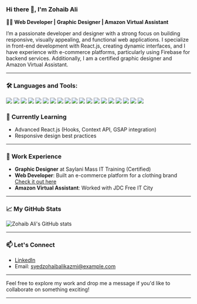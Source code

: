 ### Hi there 👋, I'm Zohaib Ali

👨‍💻 **Web Developer | Graphic Designer | Amazon Virtual Assistant**

I’m a passionate developer and designer with a strong focus on building responsive, visually appealing, and functional web applications. I specialize in front-end development with React.js, creating dynamic interfaces, and I have experience with e-commerce platforms, particularly using Firebase for backend services. Additionally, I am a certified graphic designer and Amazon Virtual Assistant.

---
### 🛠️ Languages and Tools:

![](https://img.shields.io/badge/HTML5-E34F26?logo=html5&logoColor=white&style=flat-square)
![](https://img.shields.io/badge/CSS3-1572B6?logo=css3&logoColor=white&style=flat-square)
![](https://img.shields.io/badge/JavaScript-F7DF1E?logo=javascript&logoColor=black&style=flat-square)
![](https://img.shields.io/badge/TypeScript-3178C6?logo=typescript&logoColor=white&style=flat-square)
![](https://img.shields.io/badge/React-61DAFB?logo=react&logoColor=black&style=flat-square)
![](https://img.shields.io/badge/Bootstrap-563D7C?logo=bootstrap&logoColor=white&style=flat-square)
![](https://img.shields.io/badge/TailwindCSS-38B2AC?logo=tailwind-css&logoColor=white&style=flat-square)
![](https://img.shields.io/badge/Material_UI-0081CB?logo=material-ui&logoColor=white&style=flat-square)
![](https://img.shields.io/badge/GSAP-88CE02?logo=greensock&logoColor=white&style=flat-square)
![](https://img.shields.io/badge/Firebase-FFCA28?logo=firebase&logoColor=black&style=flat-square)
![](https://img.shields.io/badge/npm-CB3837?logo=npm&logoColor=white&style=flat-square)
![](https://img.shields.io/badge/VS_Code-007ACC?logo=visual-studio-code&logoColor=white&style=flat-square)
![](https://img.shields.io/badge/Git-F05032?logo=git&logoColor=white&style=flat-square)
![](https://img.shields.io/badge/GitHub-181717?logo=github&logoColor=white&style=flat-square)
![](https://img.shields.io/badge/Font_Awesome-339AF0?logo=font-awesome&logoColor=white&style=flat-square)
![](https://img.shields.io/badge/Photoshop-31A8FF?logo=adobe-photoshop&logoColor=white&style=flat-square)
![](https://img.shields.io/badge/Illustrator-FF9A00?logo=adobe-illustrator&logoColor=white&style=flat-square)
![](https://img.shields.io/badge/Adobe_XD-FF61F6?logo=adobe-xd&logoColor=white&style=flat-square)
![](https://img.shields.io/badge/Figma-F24E1E?logo=figma&logoColor=white&style=flat-square)


### 🌱 **Currently Learning**

- Advanced React.js (Hooks, Context API, GSAP integration)
- Responsive design best practices

---

### 💼 **Work Experience**

- **Graphic Designer** at Saylani Mass IT Training (Certified)
- **Web Developer**: Built an e-commerce platform for a clothing brand [Check it out here](https://sell-product-online.netlify.app/)
- **Amazon Virtual Assistant**: Worked with JDC Free IT City

---

### 📈 **My GitHub Stats**

![Zohaib Ali's GitHub stats](https://github-readme-stats.vercel.app/api?username=SyedZohaibAliKazmi&show_icons=true&theme=radical)

---

### 📫 **Let's Connect**

- [LinkedIn](https://www.linkedin.com/)
- Email: syedzohaibalikazmi@example.com

---

Feel free to explore my work and drop me a message if you'd like to collaborate on something exciting!

---
